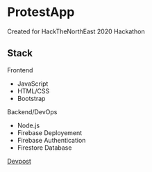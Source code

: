 # ProtestApp

Created for HackTheNorthEast 2020 Hackathon

## Stack

Frontend
* JavaScript
* HTML/CSS
* Bootstrap

Backend/DevOps
* Node.js
* Firebase Deployement
* Firebase Authentication
* Firestore Database

[Devpost](https://devpost.com/software/protest-app)
